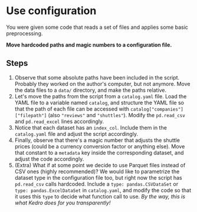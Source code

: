 # Use configuration

You were given some code that reads a set of files and applies some basic preprocessing.

**Move hardcoded paths and magic numbers to a configuration file.**

## Steps

1. Observe that some absolute paths have been included in the script. Probably they worked on the author's computer, but not anymore. Move the data files to a `data/` directory, and make the paths relative.
2. Let's move the paths from the script from a `catalog.yaml` file. Load the YAML file to a variable named `catalog`, and structure the YAML file so that the path of each file can be accessed with `catalog["companies"]["filepath"]` (also `"reviews"` and `"shuttles"`). Modify the `pd.read_csv` and `pd.read_excel` lines accordingly.
3. Notice that each dataset has an `index_col`. Include them in the `catalog.yaml` file and adjust the script accordingly.
4. Finally, observe that there's a magic number that adjusts the shuttle prices (could be a currency conversion factor or anything else). Move that constant to a `metadata` key inside the corresponding dataset, and adjust the code accordingly.
5. (Extra) What if at some point we decide to use Parquet files instead of CSV ones (highly recommended)? We would like to parametrize the dataset type in the configuration file too, but right now the script has `pd.read_csv` calls hardcoded. Include a `type: pandas.CSVDataSet` or `type: pandas.ExcelDataSet` in `catalog.yaml`, and modify the code so that it uses this `type` to decide what function call to use. _By the way, this is what Kedro does for you transparently!_
